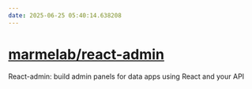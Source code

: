 ```yaml
---
date: 2025-06-25 05:40:14.638208
---
```


# [marmelab/react-admin](https://github.com/marmelab/react-admin)

React-admin: build admin panels for data apps using React and your API